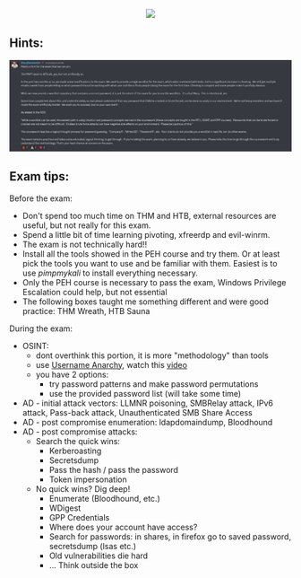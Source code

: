 
<p align="center">
  <img src="https://certifications.tcm-sec.com/wp-content/uploads/2021/09/pnpt-new.png" />
</p>

## Hints:
![](images/IMG_0576.jpg)
## Exam tips:

Before the exam:

- Don't spend too much time on THM and HTB, external resources are useful, but not really for this exam. 
- Spend a little bit of time learning pivoting, xfreerdp and evil-winrm.
- The exam is not technically hard!!
- Install all the tools showed in the PEH course and try them. Or at least pick the tools you want to use and be familiar with them. Easiest is to use *pimpmykali* to install everything necessary.
- Only the PEH course is necessary to pass the exam, Windows Privilege Escalation could help, but not essential
- The following boxes taught me something different and were good practice: THM Wreath, HTB Sauna

During the exam:

- OSINT: 
	- dont overthink this portion, it is more "methodology" than tools
	- use [Username Anarchy](https://github.com/urbanadventurer/username-anarchy), watch this [video](https://www.youtube.com/watch?v=e2sX44PAQCw)
	- you have 2 options:
		- try password patterns and make password permutations
		- use the provided password list (will take some time)
- AD - initial attack vectors: LLMNR poisoning, SMBRelay attack, IPv6 attack, Pass-back attack, Unauthenticated SMB Share Access
- AD - post compromise enumeration: ldapdomaindump, Bloodhound
- AD - post compromise attacks:
  - Search the quick wins:
    - Kerberoasting
    - Secretsdump
    - Pass the hash / pass the password
    - Token impersonation
  - No quick wins? Dig deep!
    - Enumerate (Bloodhound, etc.)
    - WDigest
    - GPP Credentials
    - Where does your account have access?
    - Search for passwords: in shares, in firefox go to saved password, secretsdump (lsas etc.)
    - Old vulnerabilities die hard 
    - ... Think outside the box 